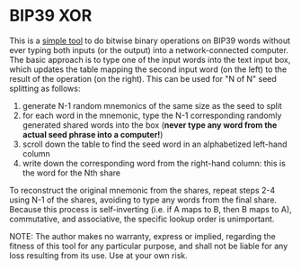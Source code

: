 # BIP39 XOR

This is a [simple tool](./xor) to do bitwise binary operations on
BIP39 words without ever typing both inputs (or the output) into a
network-connected computer. The basic approach is to type one of the
input words into the text input box, which updates the table mapping
the second input word (on the left) to the result of the operation (on
the right). This can be used for "N of N" seed splitting as follows:
 1. generate N-1 random mnemonics of the same size as the seed to
    split
 2. for each word in the mnemonic, type the N-1 corresponding randomly
    generated shared words into the box (**never type any word from
    the actual seed phrase into a computer!**)
 3. scroll down the table to find the seed word in an alphabetized
    left-hand column
 4. write down the corresponding word from the right-hand column: this
    is the word for the Nth share

To reconstruct the original mnemonic from the shares, repeat steps 2-4
using N-1 of the shares, avoiding to type any words from the final
share. Because this process is self-inverting (i.e. if A maps to B,
then B maps to A), commutative, and associative, the specific lookup
order is unimportant.

NOTE: The author makes no warranty, express or implied, regarding the
fitness of this tool for any particular purpose, and shall not be
liable for any loss resulting from its use.  Use at your own risk.
